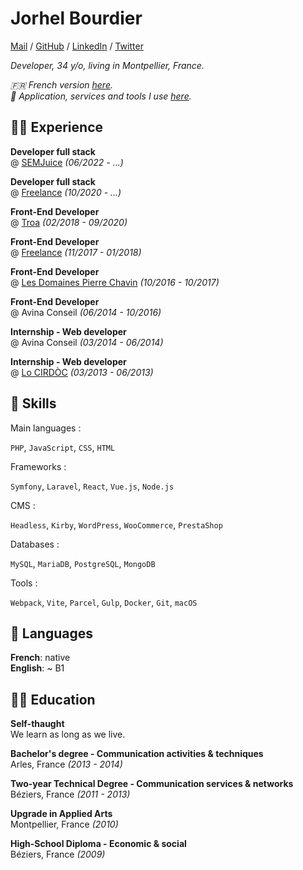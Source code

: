 # Jorhel Bourdier

[Mail](mailto:contact@lehroj.xyz) / [GitHub](https://github.com/lehroj) / [LinkedIn](https://linkedin.com/in/lehroj) / [Twitter](https://twitter.com/_lehroj)

_Developer, 34 y/o, living in Montpellier, France._

_🇫🇷 French version [here](https://lehroj.github.io/resume)._
<br>
_🔨 Application, services and tools I use [here](https://lehroj.github.io/uses)._

## 👨‍💻 Experience

**Developer full stack**
<br>
@ [SEMJuice](https://semjuice.com) _(06/2022 - ...)_

**Developer full stack**
<br>
@ [Freelance](https://lehroj.xyz) _(10/2020 - ...)_

**Front-End Developer**
<br>
@ [Troa](https://troa.fr) _(02/2018 - 09/2020)_

**Front-End Developer**
<br>
@ [Freelance](https://lehroj.xyz) _(11/2017 - 01/2018)_

**Front-End Developer**
<br>
@ [Les Domaines Pierre Chavin](https://pierre-chavin.com) _(10/2016 - 10/2017)_

**Front-End Developer**
<br>
@ Avina Conseil _(06/2014 - 10/2016)_

**Internship - Web developer**
<br>
@ Avina Conseil _(03/2014 - 06/2014)_

**Internship - Web developer**
<br>
@ [Lo CIRDÒC](https://oc-cultura.eu) _(03/2013 - 06/2013)_

## 💎 Skills

Main languages :

`PHP`, `JavaScript`, `CSS`, `HTML`

Frameworks :

`Symfony`, `Laravel`, `React`, `Vue.js`, `Node.js`

CMS :

`Headless`, `Kirby`, `WordPress`, `WooCommerce`, `PrestaShop`

Databases :

`MySQL`, `MariaDB`, `PostgreSQL`, `MongoDB`

Tools :

`Webpack`, `Vite`, `Parcel`, `Gulp`, `Docker`, `Git`, `macOS`

## 💬 Languages

**French**: native
<br>
**English**: ~ B1

## 👨‍🎓 Education

**Self-thaught**
<br>
We learn as long as we live.

**Bachelor's degree - Communication activities & techniques**
<br>
Arles, France _(2013 - 2014)_

**Two-year Technical Degree - Communication services & networks**
<br>
Béziers, France _(2011 - 2013)_

**Upgrade in Applied Arts**
<br>
Montpellier, France _(2010)_

**High-School Diploma - Economic & social**
<br>
Béziers, France _(2009)_

